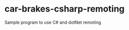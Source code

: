 car-brakes-csharp-remoting
==========================

Sample program to use C# and dotNet remoting
